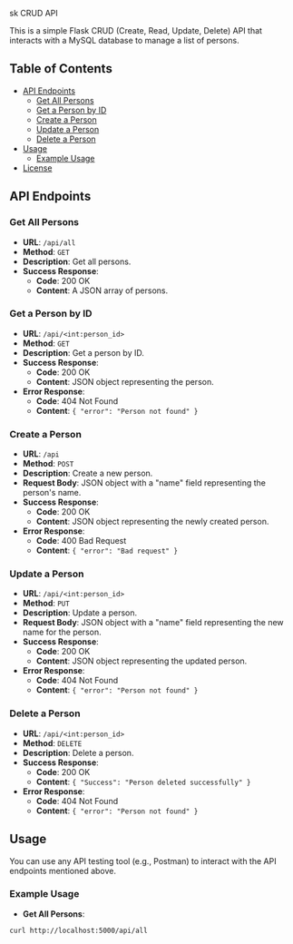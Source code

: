 sk CRUD API

This is a simple Flask CRUD (Create, Read, Update, Delete) API that interacts with a MySQL database to manage a list of persons.

## Table of Contents

- [API Endpoints](#api-endpoints)
  - [Get All Persons](#get-all-persons)
  - [Get a Person by ID](#get-a-person-by-id)
  - [Create a Person](#create-a-person)
  - [Update a Person](#update-a-person)
  - [Delete a Person](#delete-a-person)
- [Usage](#usage)
  - [Example Usage](#example-usage)
- [License](#license)

## API Endpoints

### Get All Persons

- **URL**: `/api/all`
- **Method**: `GET`
- **Description**: Get all persons.
- **Success Response**:
  - **Code**: 200 OK
  - **Content**: A JSON array of persons.

### Get a Person by ID

- **URL**: `/api/<int:person_id>`
- **Method**: `GET`
- **Description**: Get a person by ID.
- **Success Response**:
  - **Code**: 200 OK
  - **Content**: JSON object representing the person.
- **Error Response**:
  - **Code**: 404 Not Found
  - **Content**: `{ "error": "Person not found" }`

### Create a Person

- **URL**: `/api`
- **Method**: `POST`
- **Description**: Create a new person.
- **Request Body**: JSON object with a "name" field representing the person's name.
- **Success Response**:
  - **Code**: 200 OK
  - **Content**: JSON object representing the newly created person.
- **Error Response**:
  - **Code**: 400 Bad Request
  - **Content**: `{ "error": "Bad request" }`

### Update a Person

- **URL**: `/api/<int:person_id>`
- **Method**: `PUT`
- **Description**: Update a person.
- **Request Body**: JSON object with a "name" field representing the new name for the person.
- **Success Response**:
  - **Code**: 200 OK
  - **Content**: JSON object representing the updated person.
- **Error Response**:
  - **Code**: 404 Not Found
  - **Content**: `{ "error": "Person not found" }`

### Delete a Person

- **URL**: `/api/<int:person_id>`
- **Method**: `DELETE`
- **Description**: Delete a person.
- **Success Response**:
  - **Code**: 200 OK
  - **Content**: `{ "Success": "Person deleted successfully" }`
- **Error Response**:
  - **Code**: 404 Not Found
  - **Content**: `{ "error": "Person not found" }`

## Usage

You can use any API testing tool (e.g., Postman) to interact with the API endpoints mentioned above.

### Example Usage

- **Get All Persons**:

```bash
curl http://localhost:5000/api/all
